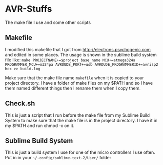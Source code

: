 AVR-Stuffs
==========

The make file I use and some other scripts

Makefile
---------
I modified this makefile that I got from http://electrons.psychogenic.com and edited in some places. 
The usage is shown in the sublime build system file like:
`make PROJECTNAME+=$project_base_name MCU+=atmega324a PROGRAMMER_MCU+=m324pa AVRDUDE_PORT+=usb AVRDUDE_PROGRAMMERID+=avrisp2 hex >> build.log`

Make sure that the make file name `makefile` when it is copied to your project directory. I have a folder of make files on my $PATH and so I have them named different things then I rename them when I copy them.

Check.sh
---------
This is just a script that I run before the make file from my Sublime Build System to make sure that the make file is in the project directory. I have it in my $PATH and run chmod -x on it.

Sublime Build System
---------------------
This is just a build system I use for one of the micro controllers I use often.
Put in in your `~/.config/sublime-text-2/User/` folder
